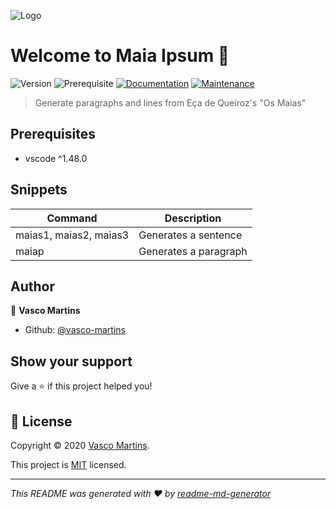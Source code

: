 ![Logo](https://raw.githubusercontent.com/vasco-martins/vscode-maia-ipsum/main/icon.png)

# Welcome to Maia Ipsum 👋

![Version](https://img.shields.io/badge/version-1.0.0-blue.svg?cacheSeconds=2592000)
![Prerequisite](https://img.shields.io/badge/vscode-%5E1.48.0-blue.svg)
[![Documentation](https://img.shields.io/badge/documentation-yes-brightgreen.svg)](https://github.com/vasco-martins/vscode-maia-ipsum#readme)
[![Maintenance](https://img.shields.io/badge/Maintained%3F-yes-green.svg)](https://github.com/vasco-martins/vscode-maia-ipsum/graphs/commit-activity)

> Generate paragraphs and lines from Eça de Queiroz's &#34;Os Maias&#34;

## Prerequisites

- vscode ^1.48.0

## Snippets

| Command                | Description           |
| ---------------------- | --------------------- |
| maias1, maias2, maias3 | Generates a sentence  |
| maiap                  | Generates a paragraph |

## Author

👤 **Vasco Martins**

- Github: [@vasco-martins](https://github.com/vasco-martins)

## Show your support

Give a ⭐️ if this project helped you!

## 📝 License

Copyright © 2020 [Vasco Martins](https://github.com/vasco-martins).

This project is [MIT](https://github.com/vasco-martins/vscode-maia-ipsum/blob/master/LICENSE) licensed.

---

_This README was generated with ❤️ by [readme-md-generator](https://github.com/kefranabg/readme-md-generator)_
